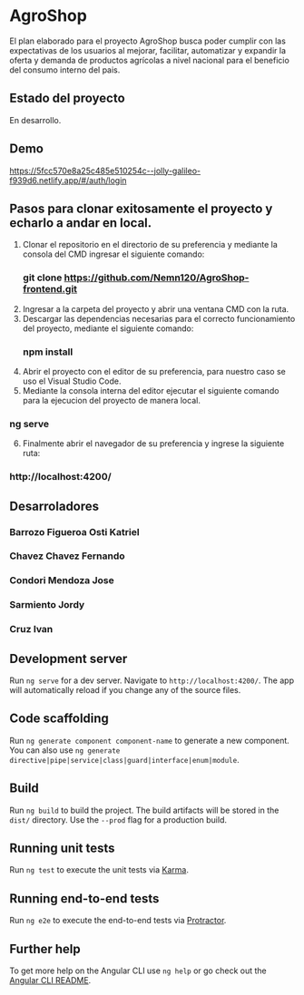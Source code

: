 # AgroShop

El plan elaborado para el proyecto AgroShop busca poder cumplir con las expectativas de los usuarios al mejorar, facilitar, automatizar y expandir la oferta y demanda de productos agrícolas a nivel nacional para el beneficio del  consumo interno del pais.

## Estado del proyecto

En desarrollo.

## Demo

https://5fcc570e8a25c485e510254c--jolly-galileo-f939d6.netlify.app/#/auth/login

## Pasos para clonar exitosamente el proyecto y echarlo a andar en local.

1. Clonar el repositorio en el directorio de su preferencia y mediante la consola del CMD ingresar el siguiente comando:
   ### git clone https://github.com/Nemn120/AgroShop-frontend.git
2. Ingresar a la carpeta del proyecto y abrir una ventana CMD con la ruta.
3. Descargar las dependencias necesarias para el correcto funcionamiento del proyecto, mediante el siguiente comando:
   ### npm install
4. Abrir el proyecto con el editor de su preferencia, para nuestro caso se uso el Visual Studio Code.
5. Mediante la consola interna del editor ejecutar el siguiente comando para la ejecucion del proyecto de manera local.
  ### ng serve
6. Finalmente abrir el navegador de su preferencia y ingrese la siguiente ruta:
  ### http://localhost:4200/

## Desarroladores

  ### Barrozo Figueroa Osti Katriel
  ### Chavez Chavez Fernando
  ### Condori Mendoza Jose
  ### Sarmiento Jordy
  ### Cruz Ivan

## Development server

Run `ng serve` for a dev server. Navigate to `http://localhost:4200/`. The app will automatically reload if you change any of the source files.

## Code scaffolding

Run `ng generate component component-name` to generate a new component. You can also use `ng generate directive|pipe|service|class|guard|interface|enum|module`.

## Build

Run `ng build` to build the project. The build artifacts will be stored in the `dist/` directory. Use the `--prod` flag for a production build.

## Running unit tests

Run `ng test` to execute the unit tests via [Karma](https://karma-runner.github.io).

## Running end-to-end tests

Run `ng e2e` to execute the end-to-end tests via [Protractor](http://www.protractortest.org/).

## Further help

To get more help on the Angular CLI use `ng help` or go check out the [Angular CLI README](https://github.com/angular/angular-cli/blob/master/README.md).
